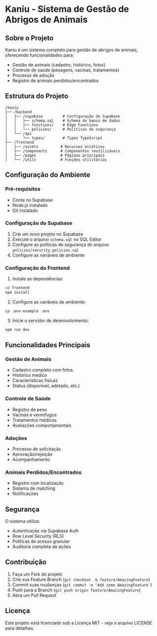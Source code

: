 # Kaniu - Sistema de Gestão de Abrigos de Animais

## Sobre o Projeto

Kaniu é um sistema completo para gestão de abrigos de animais, oferecendo funcionalidades para:
- Gestão de animais (cadastro, histórico, fotos)
- Controle de saúde (pesagens, vacinas, tratamentos)
- Processo de adoção
- Registro de animais perdidos/encontrados

## Estrutura do Projeto

```
/kaniu
├── /backend
│   ├── /supabase         # Configuração do Supabase
│   │   ├── schema.sql    # Schema do banco de dados
│   │   ├── functions/    # Edge Functions
│   │   └── policies/     # Políticas de segurança
│   └── /api
│       └── types/        # Tipos TypeScript
├── /frontend
│   ├── /assets          # Recursos estáticos
│   ├── /components      # Componentes reutilizáveis
│   ├── /pages           # Páginas principais
│   └── /utils           # Funções utilitárias
```

## Configuração do Ambiente

### Pré-requisitos
- Conta no Supabase
- Node.js instalado
- Git instalado

### Configuração do Supabase

1. Crie um novo projeto no Supabase
2. Execute o arquivo `schema.sql` no SQL Editor
3. Configure as políticas de segurança do arquivo `policies/security_policies.sql`
4. Configure as variáveis de ambiente

### Configuração do Frontend

1. Instale as dependências:
```bash
cd frontend
npm install
```

2. Configure as variáveis de ambiente:
```bash
cp .env.example .env
```

3. Inicie o servidor de desenvolvimento:
```bash
npm run dev
```

## Funcionalidades Principais

### Gestão de Animais
- Cadastro completo com fotos
- Histórico médico
- Características físicas
- Status (disponível, adotado, etc.)

### Controle de Saúde
- Registro de peso
- Vacinas e vermífugos
- Tratamentos médicos
- Avaliações comportamentais

### Adoções
- Processo de solicitação
- Aprovação/rejeição
- Acompanhamento

### Animais Perdidos/Encontrados
- Registro com localização
- Sistema de matching
- Notificações

## Segurança

O sistema utiliza:
- Autenticação via Supabase Auth
- Row Level Security (RLS)
- Políticas de acesso granular
- Auditoria completa de ações

## Contribuição

1. Faça um Fork do projeto
2. Crie sua Feature Branch (`git checkout -b feature/AmazingFeature`)
3. Commit suas mudanças (`git commit -m 'Add some AmazingFeature'`)
4. Push para a Branch (`git push origin feature/AmazingFeature`)
5. Abra um Pull Request

## Licença

Este projeto está licenciado sob a Licença MIT - veja o arquivo LICENSE para detalhes.